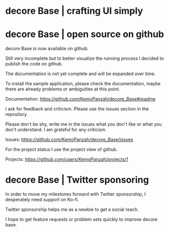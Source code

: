 # decore Base | crafting UI simply

# decore Base | open source on github

decore Base is now available on github. 

Still very incomplete but to better visualize the running process I decided to publish the code on github.

The documentation is not yet complete and will be expanded over time. 

To install the sample application, please check the documentation, maybe there are already problems or ambiguities at this point.

Documentation:
https://github.com/KemoPanzah/decore_Base#readme

I ask for feedback and criticism. Please use the issues section in the repository.

Please don't be shy, write me in the issues what you don't like or what you don't understand. I am grateful for any criticism.

Issues: 
https://github.com/KemoPanzah/decore_Base/issues

For the project status I use the project view of github.

Projects: 
https://github.com/users/KemoPanzah/projects/1

# decore Base | Twitter sponsoring
In order to move my milestones forward with Twitter sponsorship, I desperately need support on Ko-fi.

Twitter sponsorship helps me as a newbie to get a social reach.

I hope to get feature requests or problem sets quickly to improve decore base.